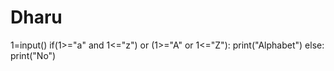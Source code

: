 # Dharu
1=input()
if(1>="a" and 1<="z") or (1>="A" or 1<="Z"):
  print("Alphabet")
else:
  print("No")
